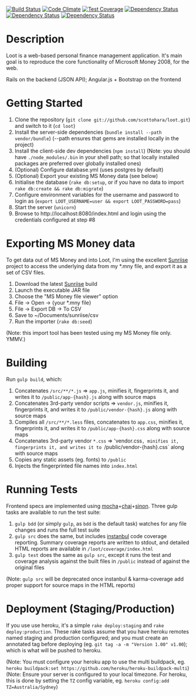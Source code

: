 [![Build Status](https://travis-ci.org/scottohara/loot.svg)](https://travis-ci.org/scottohara/loot)
[![Code Climate](https://codeclimate.com/github/scottohara/loot/badges/gpa.svg)](https://codeclimate.com/github/scottohara/loot)
[![Test Coverage](https://codeclimate.com/github/scottohara/loot/badges/coverage.svg)](https://codeclimate.com/github/scottohara/loot)
[![Dependency Status](https://www.versioneye.com/user/projects/549d100c6b1b81d9a4000925/badge.svg?style=flat)](https://www.versioneye.com/user/projects/549d100c6b1b81d9a4000925)
[![Dependency Status](https://www.versioneye.com/user/projects/549d10246b1b81d16a000982/badge.svg?style=flat)](https://www.versioneye.com/user/projects/549d10246b1b81d16a000982)
[![Dependency Status](https://www.versioneye.com/user/projects/549d12836b1b81202d0005dc/badge.svg?style=flat)](https://www.versioneye.com/user/projects/549d12836b1b81202d0005dc)

Description
===========
Loot is a web-based personal finance management application.
It's main goal is to reproduce the core functionality of Microsoft Money 2008, for the web.

Rails on the backend (JSON API); Angular.js + Bootstrap on the frontend

Getting Started
===============
1. Clone the repository (`git clone git://github.com/scottohara/loot.git`) and switch to it (`cd loot`)
2. Install the server-side dependencies (`bundle install --path vendor/bundle`) (--path ensures that gems are installed locally in the project)
3. Install the client-side dev dependencies (`npm install`) (Note: you should have `./node_modules/.bin` in your shell path; so that locally installed packages are preferred over globally installed ones)
4. (Optional) Configure database.yml (uses postgres by default)
5. (Optional) Export your existing MS Money data (see below)
6. Initialise the database (`rake db:setup`, or if you have no data to import `rake db:create && rake db:migrate`)
7. Configure environment variables for the username and password to login as (`export LOOT_USERNAME=user && export LOOT_PASSWORD=pass`)
8. Start the server (`unicorn`)
9. Browse to http://localhost:8080/index.html and login using the credentials configured at step #8

Exporting MS Money data
=======================
To get data out of MS Money and into Loot, I'm using the excellent [Sunriise](http://sourceforge.net/projects/sunriise/) project to access the underlying data from my \*.mny file, and export it as a set of CSV files.

1. Download the latest [Sunriise](http://sourceforge.net/projects/sunriise/) build
2. Launch the executable JAR file
3. Choose the "MS Money file viewer" option
4. File -> Open -> {your *.mny file}
5. File -> Export DB -> To CSV
6. Save to ~/Documents/sunriise/csv
7. Run the importer (`rake db:seed`)

(Note: this import tool has been tested using my MS Money file only. YMMV.)

Building
========
Run `gulp build`, which:

1. Concatenates `/src/**/*.js` => `app.js`, minifies it, fingerprints it, and writes it to `/public/app-{hash}.js` along with source maps
2. Concatenates 3rd-party vendor scripts => `vendor.js`, minifies it, fingerprints it, and writes it to `/public/vendor-{hash}.js` along with source maps
3. Compiles all `/src/**/*.less` files, concatenates to `app.css`, minifies it, fingerprints it, and writes it to `/public/app-{hash}.css` along with source maps
4. Concatenates 3rd-party vendor `*.css` => 'vendor.css`, minifies it, fingerprints it, and writes it to `/public/vendor-{hash}.css` along with source maps
5. Copies any static assets (eg. fonts) to `/public`
6. Injects the fingerprinted file names into `index.html`

Running Tests
=============
Frontend specs are implemented using [mocha](http://visionmedia.github.io/mocha/)+[chai](http://chaijs.com/)+[sinon](http://sinonjs.org/).
Three gulp tasks are available to run the test suite:

1. `gulp bdd` (or simply `gulp`, as `bdd` is the default task) watches for any file changes and runs the full test suite
2. `gulp src` does the same, but includes [instanbul](http://gotwarlost.github.io/istanbul/) code coverage reporting. Summary coverage reports are written to stdout, and detailed HTML reports are available in `/loot/coverage/index.html`
3. `gulp test` does the same as `gulp src`, except it runs the test and coverage analysis against the built files in `/public` instead of against the original files

(Note: `gulp src` will be deprecated once instanbul & karma-coverage add proper support for source maps in the HTML reports)

Deployment (Staging/Production)
===============================
If you use use heroku, it's a simple `rake deploy:staging` and `rake deploy:production`. These rake tasks assume that you have heroku remotes named staging and production configured; and you must create an annotated tag before deploying (eg. `git tag -a -m "Version 1.00" v1.00`); which is what will be pushed to heroku.

(Note: You must configure your heroku app to use the multi buildpack, eg. `heroku buildpack:set https://github.com/heroku/heroku-buildpack-multi`)
(Note: Ensure your server is configured to your local timezone. For heroku, this is done by setting the `TZ` config variable, eg. `heroku config:add TZ=Australia/Sydney`)
